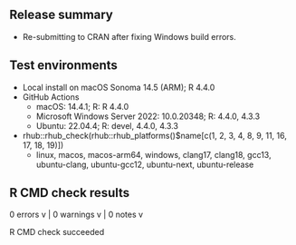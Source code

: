 ## Release summary

- Re-submitting to CRAN after fixing Windows build errors.

## Test environments

- Local install on macOS Sonoma 14.5 (ARM); R 4.4.0
- GitHub Actions
  - macOS: 14.4.1; R: R 4.4.0
  - Microsoft Windows Server 2022: 10.0.20348; R: 4.4.0, 4.3.3
  - Ubuntu: 22.04.4; R: devel, 4.4.0, 4.3.3
- rhub::rhub_check(rhub::rhub_platforms()$name[c(1, 2, 3, 4, 8, 9, 11, 16, 17, 18, 19)])
  - linux, macos, macos-arm64, windows, clang17, clang18, gcc13, ubuntu-clang, ubuntu-gcc12, ubuntu-next, ubuntu-release

## R CMD check results

0 errors v | 0 warnings v | 0 notes v

R CMD check succeeded
